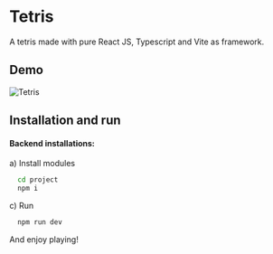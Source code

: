 # Tetris

A tetris made with pure React JS, Typescript and Vite as framework.

## Demo

![Tetris](https://i.ibb.co/1mqL76t/Screenshot-from-2024-06-09-18-40-13.png)

## Installation and run

#### Backend installations:

a) Install modules
```bash
  cd project
  npm i
```

c) Run
```bash
  npm run dev
```

And enjoy playing!
